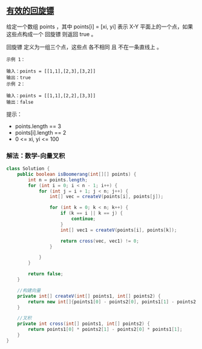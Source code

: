 ## [有效的回旋镖](https://leetcode.cn/problems/valid-boomerang/description/)

给定一个数组 points ，其中 points[i] = [xi, yi] 表示 X-Y 平面上的一个点，如果这些点构成一个 回旋镖 则返回 true 。

回旋镖 定义为一组三个点，这些点 各不相同 且 不在一条直线上 。


````
示例 1：

输入：points = [[1,1],[2,3],[3,2]]
输出：true
示例 2：

输入：points = [[1,1],[2,2],[3,3]]
输出：false
````

提示：

- points.length == 3
- points[i].length == 2
- 0 <= xi, yi <= 100

### 解法：数学-向量叉积
````java
class Solution {
    public boolean isBoomerang(int[][] points) {
        int n = points.length;
        for (int i = 0; i < n - 1; i++) {
            for (int j = i + 1; j < n; j++) {
                int[] vec = createV(points[i], points[j]);

                for (int k = 0; k < n; k++) {
                    if (k == i || k == j) {
                        continue;
                    }
                    int[] vec1 = createV(points[i], points[k]);

                    return cross(vec, vec1) != 0;
                }

            }
        }

        return false;
    }

    //构建向量
    private int[] createV(int[] points1, int[] points2) {
        return new int[]{points1[0] - points2[0], points1[1] - points2[1]};
    }

    //叉积
    private int cross(int[] points1, int[] points2) {
        return points1[0] * points2[1] - points2[0] * points1[1];
    }
}
````
